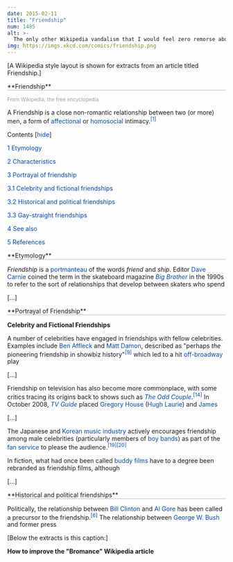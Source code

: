 ```yaml
---
date: 2015-02-11
title: "Friendship"
num: 1485
alt: >-
  The only other Wikipedia vandalism that I would feel zero remorse about is editing the article on active US militia groups to replace "militia" with "fanclub".
img: https://imgs.xkcd.com/comics/friendship.png
---
```

[A Wikipedia style layout is shown for extracts from an article titled Friendship.]

<div style="border-bottom: 1px solid #bbbbbb">**Friendship**</div>

<span style="color: #A0A0A0"><sup>From Wikipedia, the free encyclopedia</sup></span>

A Friendship is a close non-romantic relationship between two (or more) men, a form of <span style="color: #0645AD">affectional</span> or <span style="color: #0645AD">homosocial</span> intimacy.<sup><span style="color: #0645AD">[1]</span></sup>

 Contents [<span style="color: #0645AD">hide</span>]

<span style="color: #0645AD">1 Etymology</span>

<span style="color: #0645AD">2 Characteristics</span>

<span style="color: #0645AD">3 Portrayal of friendship</span>

<span style="color: #0645AD">3.1 Celebrity and fictional friendships</span>

<span style="color: #0645AD">3.2 Historical and political friendships</span>

<span style="color: #0645AD">3.3 Gay-straight friendships</span>

<span style="color: #0645AD">4 See also</span>

<span style="color: #0645AD">5 References</span>

<div style="border-bottom: 1px solid #bbbbbb">**Etymology**</div>

*Friendship* is a <span style="color: #0645AD">portmanteau</span> of the words *friend* and *ship*. Editor <span style="color: #0645AD">Dave Carnie</span> coined the term in the skateboard magazine *<span style="color: #0645AD">Big Brother</span>* in the 1990s to refer to the sort of relationships that develop between skaters who spend

[...]

<div style="border-bottom: 1px solid #bbbbbb">**Portrayal of Friendship**</div>

**Celebrity and Fictional Friendships**

A number of celebrities have engaged in friendships with fellow celebrities. Examples include <span style="color: #0645AD">Ben Affleck</span> and <span style="color: #0645AD">Matt Damon</span>, described as "perhaps *the* pioneering friendship in showbiz history"<sup><span style="color: #0645AD">[9]</span></sup> which led to a hit <span style="color: #0645AD">off-broadway</span> play

[...]

Friendship on television has also become more commonplace, with some critics tracing its origins back to shows such as *<span style="color: #0645AD">The Odd Couple</span>*.<sup><span style="color: #0645AD">[14]</span></sup> In October 2008, *<span style="color: #0645AD">TV Guide</span>* placed <span style="color: #0645AD">Gregory House</span> (<span style="color: #0645AD">Hugh Laurie</span>) and <span style="color: #0645AD">James</span>

[...]

The Japanese and <span style="color: #0645AD">Korean music industry</span> actively encourages friendship among male celebrities (particularly members of <span style="color: #0645AD">boy bands</span>) as part of the <span style="color: #0645AD">fan service</span> to please the audience.<sup><span style="color: #0645AD">[19][20]</span></sup>

In fiction, what had once been called <span style="color: #0645AD">buddy films</span> have to a degree been rebranded as friendship films, although

[...]

<div style="border-bottom: 1px solid #bbbbbb">**Historical and political friendships**</div>

Politically, the relationship between <span style="color: #0645AD">Bill Clinton</span> and <span style="color: #0645AD">Al Gore</span> has been called a precursor to the friendship.<sup><span style="color: #0645AD">[6]</span></sup> The relationship between <span style="color: #0645AD">George W. Bush</span> and former press

[Below the extracts is this caption:]

**How to improve the "Bromance" Wikipedia article**